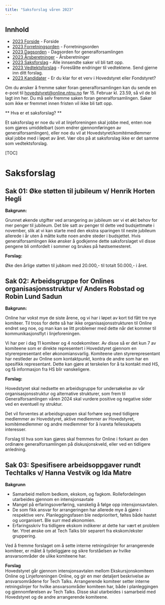 ```yaml
---
title: "Saksforslag våren 2023"
---
```


## Innhold  
* [2023 Forside](/generalforsamlinger/2023-v)   - Forside
* [2023 Forretningsorden](/generalforsamlinger/2023-v/forretningsorden) - Forretningsorden
* [2023 Dagsorden](/generalforsamlinger/2023-v/dagsorden) - Dagsorden for generalforsamlingen
* [2023 Årsberetninger](/generalforsamlinger/2023-v/aarsberetninger) - Årsberetninger
* [2023 Saksforslag](/generalforsamlinger/2023-v/saksforslag) - Alle innsendte saker vil bli tatt opp.
* [2023 Vedtektsforslag](/generalforsamlinger/2023-v/vedtekstforslag) - Foreslåtte endringer til vedtektene. Send gjerne inn ditt forslag.
* [2023 Kandidater](/generalforsamlinger/2023-v/valg) - Er du klar for et verv i Hovedstyret eller Fondstyret? 



Om du ønsker å fremme saker foran generalforsamlingen kan du sende en e-post til hovedstyret@online.ntnu.no før 15. Februar kl. 23.59, så vil de bli lagt inn her. Du må selv fremme saken foran generalforsamlingen. Saker som ikke er fremmet innen fristen vil ikke bli tatt opp. 

** Hva er et saksforslag? **

Et saksforslag er noe du vil at linjeforeningen skal jobbe med, enten noe som gjøres umiddelbart (som endrer gjennomføringen av generalforsamlingen), eller noe du vil at Hovedstyret/komitémedlemmer skal jobbe med i løpet av året. Vær obs på at saksforslag ikke er det samme som vedtektsforslag.

[TOC]

# Saksforslag 

## Sak 01: Øke støtten til jubileum v/ Henrik Horten Hegli

**Bakgrunn:**  

Grunnet økende utgifter ved arrangering av jubileum ser vi et økt behov for mer penger til jubileum. Det ble satt av penger til dette ved budsjettmøte i november, slik at vi kan starte med den ekstra sparingen til neste jubileum allerede i år uten å måtte kutte noen andre steder i budsjettet. Hvis generalforsamlingen ikke ønsker å godkjenne dette saksforslaget vil disse pengene bli omfordelt i sommer og brukes på høstsemesteret. 

**Forslag:**  

Øke den årlige støtten til jubkom med 20.000,- til totalt 50.000,- i året.

## Sak 02: Arbeidsgruppe for Onlines organisasjonsstruktur v/ Anders Robstad og Robin Lund Sadun

**Bakgrunn:**

Online har vokst mye de siste årene, og vi har i løpet av kort tid fått tre nye komiteer. Til tross for dette så har ikke organisasjonsstrukturen til Online endret seg noe, og man kan se litt problemer med dette når det kommer til kommunikasjonsflyt i linjeforeningen. 

Vi har per i dag 11 komiteer og 4 nodekomiteer. Av disse så er det kun 7 av komiteene som er direkte representert i Hovedstyret gjennom en styrerepresentant eller økonomiansvarlig. Komiteene uten styrerepresentant har nestleder av Online som kontaktpunkt, kontra de andre som har en spesifikk representant. Dette kan gjøre at terskelen for å ta kontakt med HS, og få informasjon fra HS blir vanskeligere. 

**Forslag:**

Hovedstyret skal nedsette en arbeidsgruppe for undersøkelse av vår organisasjonsstruktur og alternative strukturer, som frem til Generalforsamlingen våren 2024  skal vurdere positive og negative sider ved en eventuell ny struktur. 

Det vil forventes at arbeidsgruppen skal  forhøre seg med tidligere medlemmer av Hovedstyret, aktive medlemmer av Hovedstyret, komitémedlemmer og andre medlemmer for å ivareta fellesskapets interesser. 

Forslag til hva som kan gjøres skal fremmes for Online i forkant av den ordinære generalforsamlingen på diskusjonskveld, eller ved en tidligere anledning. 


## Sak 03: Spesifisere arbeidsoppgaver rundt Techtalks v/ Hanna Vestvik og Ida Matre


**Bakgrunn**

-   Samarbeid mellom bedkom, ekskom, og fagkom. Rollefordelingen utarbeides gjennom en intensjonsavtale
-   Mangel på erfaringsoverføring, vanskelig å følge opp intensjonsavtalen.
-   De som fikk ansvar for arrangeringen har allerede mye å gjøre i respektive verv. Planleggingsfasen ble nedprioritert, føltes både hastet og uorganisert. Ble surr med økonomien.
-   Erfaringsskriv fra tidligere ekskom indikerer at dette har vært et problem før. Ytret ønske om at Tech Talks blir separert fra ekskom/ekster gruppering.

Ved å fremme forslaget om å sette interne retningslinjer for arrangerende komiteer, er målet å tydeliggjøre og sikre forståelsen av hvilke ansvarsområder de ulike komiteene har.  

**Forslag**  
Hovedstyret går gjennom intensjonsavtalen mellom Ekskursjonskomiteen Online og Linjeforeningen Online, og gir en mer detaljert beskrivelse av ansvarsområdene for Tech Talks. Arrangerende komiteer setter interne retningslinjer for hvilke ansvarsområder komiteen har, både i planleggingen og gjennomførelsen av Tech Talks. Disse skal utarbeides i samarbeid med Hovedstyret og de andre arrangerende komiteene.